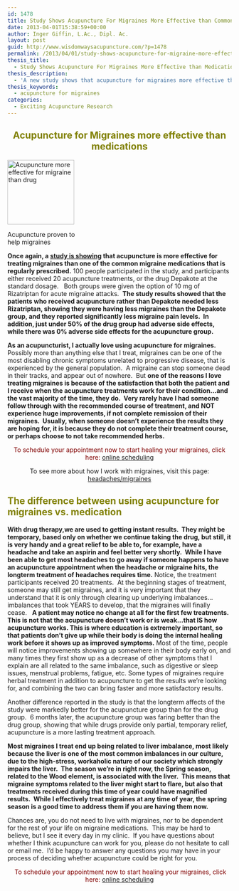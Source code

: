 ```yaml
---
id: 1478
title: Study Shows Acupuncture For Migraines More Effective than Common Medication
date: 2013-04-01T15:38:59+00:00
author: Inger Giffin, L.Ac., Dipl. Ac.
layout: post
guid: http://www.wisdomwaysacupuncture.com/?p=1478
permalink: /2013/04/01/study-shows-acupuncture-for-migraine-more-effective-than-medication/
thesis_title:
  - Study Shows Acupuncture For Migraines More Effective than Medication
thesis_description:
  - 'A new study shows that acupuncture for migraines more effective than a common medicine, depakote; in both short and long term results. '
thesis_keywords:
  - acupuncture for migraines
categories:
  - Exciting Acupuncture Research
---
```

<h2 style="text-align: center;">
  <span style="color: #808000;">Acupuncture for Migraines more effective than medications</span>
</h2>

<div id="attachment_1479" style="width: 160px" class="wp-caption alignleft">
  <a href="http://www.wisdomwaysacupuncture.com/wp-content/uploads/2013/04/acupuncture-migraine.jpg"><img class="size-thumbnail wp-image-1479" title="acupuncture migraine" src="http://www.wisdomwaysacupuncture.com/wp-content/uploads/2013/04/acupuncture-migraine-150x145.jpg" alt="Acupuncture more effective for migraine than drug" width="150" height="145" srcset="http://www.wisdomwaysacupuncture.com/wp-content/uploads/2013/04/acupuncture-migraine-150x145.jpg 150w, http://www.wisdomwaysacupuncture.com/wp-content/uploads/2013/04/acupuncture-migraine.jpg 228w" sizes="(max-width: 150px) 100vw, 150px" /></a>
  
  <p class="wp-caption-text">
    Acupuncture proven to help migraines
  </p>
</div>

**Once again, a <a title="acupuncture works for migraines" href="http://www.healthcmi.com/acupuncturist-news-online/734-migraineacudrug" target="_blank" rel="noopener">study is showing</a> that acupuncture is more effective for treating migraines than one of the common migraine medications that is regularly prescribed.** 100 people participated in the study, and participants either received 20 acupuncture treatments, or the drug Depakote at the standard dosage.   Both groups were given the option of 10 mg of Rizatriptan for acute migraine attacks.  **The study results showed that the patients who received acupuncture rather than Depakote needed less Rizatriptan, showing they were having less migraines than the Depakote group, and they reported significantly less migraine pain levels.  In addition, just under 50% of the drug group had adverse side effects, while there was 0% adverse side effects for the acupuncture group.** 

**As an acupuncturist, I actually love using acupuncture for migraines.** Possibly more than anything else that I treat, migraines can be one of the most disabling chronic symptoms unrelated to progressive disease, that is experienced by the general population.  A migraine can stop someone dead in their tracks, and appear out of nowhere.  But **one of the reasons I love treating migraines is because of the satisfaction that both the patient and I receive when the acupuncture treatments work for their condition&#8230;and the vast majority of the time, they do.  Very rarely have I had someone follow through with the recommended course of treatment, and NOT experience huge improvements, if not complete remission of their migraines.  Usually, when someone doesn&#8217;t experience the results they are hoping for, it is because they do not complete their treatment course,  or perhaps choose to not take recommended herbs.** 

<p style="text-align: center;">
  <span style="color: #800000;">To schedule your appointment now to start healing your migraines, click here:</span> <a title="Online Acupuncture Scheduling" href="http://www.wisdomwaysacupuncture.com/acupuncture-appointment-scheduling/">online scheduling</a>
</p>

<p style="text-align: center;">
  To see more about how I work with migraines, visit this page: <a href="http://www.wisdomwaysacupuncture.com/acupuncture-conditions-treated/chronic-internal-medical-conditions/acupuncture-for-migraines/">headaches/migraines</a>
</p>

## <span style="color: #808000;">The difference between using acupuncture for migraines vs. medication</span>

**With drug therapy,we are used to getting instant results.  They might be temporary, based only on whether we continue taking the drug, but still, it is very handy and a great relief to be able to, for example, have a headache and take an aspirin and feel better very shortly.  While I have been able to get most headaches to go away if someone happens to have an acupuncture appointment when the headache or migraine hits, the longterm treatment of headaches requires time.** Notice, the treatment participants received 20 treatments.  At the beginning stages of treatment, someone may still get migraines, and it is very important that they understand that it is only through clearing up underlying imbalances&#8230;imbalances that took YEARS to develop, that the migraines will finally cease.   **A patient may notice no change at all for the first few treatments.  This is not that the acupuncture doesn&#8217;t work or is weak&#8230;that IS how acupuncture works. This is where education is extremely important, so that patients don&#8217;t give up while their body is doing the internal healing work before it shows up as improved symptoms.** Most of the time, people will notice improvements showing up somewhere in their body early on, and many times they first show up as a decrease of other symptoms that I explain are all related to the same imbalance, such as digestive or sleep issues, menstrual problems, fatigue, etc. Some types of migraines require herbal treatment in addition to acupuncture to get the results we&#8217;re looking for, and combining the two can bring faster and more satisfactory results.

Another difference reported in the study is that the longterm affects of the study were markedly better for the acupuncture group than for the drug group.  6 months later, the acupuncture group was faring better than the drug group, showing that while drugs provide only partial, temporary relief, acupuncture is a more lasting treatment approach.

**Most migraines I treat end up being related to liver imbalance, most likely because the liver is one of the most common imbalances in our culture, due to the high-stress, workaholic nature of our society which strongly impairs the liver.  The season we&#8217;re in right now, the Spring season, related to the Wood element, is associated with the liver.  This means that migraine symptoms related to the liver might start to flare, but also that treatments received during this time of year could have magnified results.  While I effectively treat migraines at any time of year, the spring season is a good time to address them if you are having them now.** 

Chances are, you do not need to live with migraines, nor to be dependent for the rest of your life on migraine medications.  This may be hard to believe, but I see it every day in my clinic.  If you have questions about whether I think acupuncture can work for you, please do not hesitate to call or email me.  I&#8217;d be happy to answer any questions you may have in your process of deciding whether acupuncture could be right for you.

<p style="text-align: center;">
  <span style="color: #800000;"> To schedule your appointment now to start healing your migraines, click here:</span> <a title="Online Acupuncture Scheduling" href="http://www.wisdomwaysacupuncture.com/acupuncture-appointment-scheduling/">online scheduling</a>
</p>